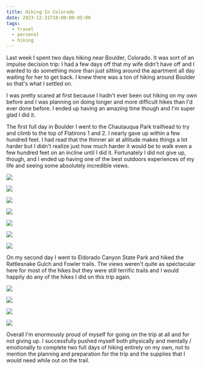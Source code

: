 ```yaml
---
title: Hiking In Colorado
date: 2023-12-31T18:00:00-05:00
tags:
  - travel
  - personal
  - hiking
---
```


Last week I spent two days hiking near Boulder, Colorado. It was sort of an impulse decision trip: I had a few days off that my wife didn't have off and I wanted to do something more than just sitting around the apartment all day waiting for her to get back. I knew there was a ton of hiking around Boulder so that's what I settled on.

I was pretty scared at first because I hadn't ever been out hiking on my own before and I was planning on doing longer and more difficult hikes than I'd ever done before. I ended up having an amazing time though and I'm super glad I did it.

The first full day in Boulder I went to the Chautauqua Park trailhead to try and climb to the top of Flatirons 1 and 2. I nearly gave up within a few hundred feet. I had read that the thinner air at altitude makes things a lot harder but I didn't realize just how much harder it would be to walk even a few hundred feet on an incline until I did it. Fortunately I did not give up, though, and I ended up having one of the best outdoors experiences of my life and seeing some absolutely incredible views. 

![](/6D4E8673-AD92-468B-A4FD-757E74833E5E_1_102_a.jpeg)

![](/7F6E3B2B-2134-4710-87BF-E0E1D763C4AA_1_102_a.jpeg)

![](/C2F7CB71-0FF0-4437-A661-F92AE45D7497_1_102_a.jpeg)

![](/84553ACC-6764-47E9-8FFB-22F794AAB8A0_1_102_a.jpeg)

![](/72CAD827-7B91-4326-BE3D-5EF9642A6ACE_1_102_a.jpeg)

![](/B1F9881A-D64E-4C2A-9F7C-78CE26407C3D_1_102_a.jpeg)

![](/3819F2F3-6B31-4426-9906-C25C80A0EC80_1_102_a.jpeg)

On my second day I went to Eldorado Canyon State Park and hiked the Rattlesnake Gulch and Fowler trails. The views weren't quite as spectacular here for most of the hikes but they were still terrific trails and I would happily do any of the hikes I did on this trip again.

![](/99350A01-AC4A-427D-ACDD-8AFD1368CEE1_1_102_a.jpeg)

![](/86CC7107-06E7-4157-AF9B-1CC3AD4E2AA4_1_102_a.jpeg)

![](/7CD13F52-2458-4928-94C0-CE8651928222_1_102_a.jpeg)

![](/09E5C555-FFFE-4740-AC7A-9D28FA36ADCD_1_102_a.jpeg)


Overall I'm enormously proud of myself for going on the trip at all and for not giving up. I successfully pushed myself both physically and mentally / emotionally to complete two full days of hiking entirely on my own, not to mention the planning and preparation for the trip and the supplies that I would need while out on the trail.
